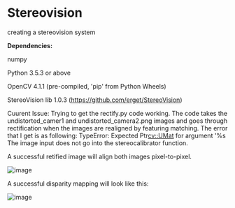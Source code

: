# Stereovision
creating a stereovision system

**Dependencies:**

numpy

Python 3.5.3 or above

OpenCV 4.1.1 (pre-compiled, 'pip' from Python Wheels)

StereoVision lib 1.0.3 (https://github.com/erget/StereoVision)

Cuurent Issue:
Trying to get the rectify.py code working.
The code takes the undistorted_camer1 and undistorted_camera2.png images and goes through rectification when the images are realigned by featuring matching. The error that I get is as following: TypeError: Expected Ptr<cv::UMat> for argument '%s
The image input does not go into the stereocalibrator function.

A successful retified image will align both images pixel-to-pixel.

![image](https://github.com/ZalvinZ/Stereovision/assets/26739762/6550ac54-8d2c-474b-b0c3-72b75a0b7f8a)


A successful disparity mapping will look like this:

![image](https://github.com/ZalvinZ/Stereovision/assets/26739762/01dafc81-90fd-41b7-888d-eaf1ef70ec91)

